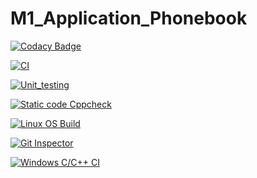# M1_Application_Phonebook

[![Codacy Badge](https://app.codacy.com/project/badge/Grade/96448e53c6294ecc9f6b3cbbb31caf36)](https://www.codacy.com/gh/PenkiSaisree/M1_Application_Phonebook/dashboard?utm_source=github.com&amp;utm_medium=referral&amp;utm_content=PenkiSaisree/M1_Application_Phonebook&amp;utm_campaign=Badge_Grade)

[![CI](https://github.com/PenkiSaisree/M1_Application_Phonebook/actions/workflows/main.yml/badge.svg)](https://github.com/PenkiSaisree/M1_Application_Phonebook/actions/workflows/main.yml)

[![Unit_testing](https://github.com/PenkiSaisree/M1_Application_Phonebook/actions/workflows/Unit_testing.yml/badge.svg)](https://github.com/PenkiSaisree/M1_Application_Phonebook/actions/workflows/Unit_testing.yml)

[![Static code Cppcheck](https://github.com/PenkiSaisree/M1_Application_Phonebook/actions/workflows/cppcheck.yml/badge.svg)](https://github.com/PenkiSaisree/M1_Application_Phonebook/actions/workflows/cppcheck.yml)

[![Linux OS Build](https://github.com/PenkiSaisree/M1_Application_Phonebook/actions/workflows/Build_linux.yml/badge.svg)](https://github.com/PenkiSaisree/M1_Application_Phonebook/actions/workflows/Build_linux.yml)

[![Git Inspector](https://github.com/PenkiSaisree/M1_Application_Phonebook/actions/workflows/gitinspector.yml/badge.svg)](https://github.com/PenkiSaisree/M1_Application_Phonebook/actions/workflows/gitinspector.yml)

[![Windows C/C++ CI](https://github.com/PenkiSaisree/M1_Application_Phonebook/actions/workflows/windows_c-cpp.yml/badge.svg)](https://github.com/PenkiSaisree/M1_Application_Phonebook/actions/workflows/windows_c-cpp.yml)
